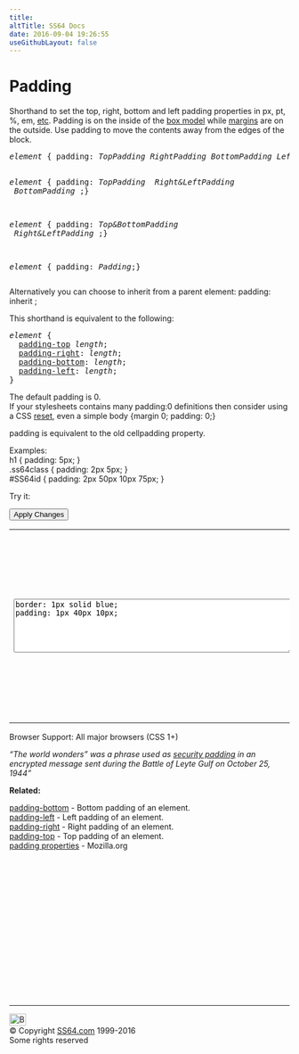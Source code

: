 ```yaml
---
title:
altTitle: SS64 Docs
date: 2016-09-04 19:26:55
useGithubLayout: false
---
```

<!-- #BeginLibraryItem "/Library/head_css.lbi" --><!-- #EndLibraryItem --><h1>Padding</h1>
<p>Shorthand to set the top, right, bottom and left padding properties in <span class="code">px, pt, %, em,</span> <a href="syntax-units.html">etc</a>. Padding is on the inside of the <a href="syntax-box-model.html">box model</a> while <a href="margin.html">margins</a> are on the outside. Use padding to move the contents away from the edges of the block.</p>
<pre><i>element</i> { padding: <i>TopPadding RightPadding BottomPadding LeftPadding </i>;}

<i>element</i> { padding: <i>TopPadding &nbsp;Right&amp;LeftPadding &nbsp;BottomPadding </i>;}

<i>element</i> { padding: <i>Top&amp;BottomPadding &nbsp;Right&amp;LeftPadding </i>;}

<i>element</i> { padding:<i> Padding</i>;}
</pre>
<p>Alternatively you can choose to inherit from a parent element:<span class="code"> padding: inherit ;</span></p>
<p>This shorthand is equivalent to the following:<br>
</p>
<pre><i>element</i> {
  <a href="padding-top.html">padding-top</a> <i>length</i>;
  <a href="padding-right.html">padding-right</a>: <i>length</i>;
  <a href="padding-bottom.html">padding-bottom</a>: <i>length</i>;
  <a href="padding-left.html">padding-left</a>: <i>length</i>;
}</pre>
<p>The default padding is 0.<br>
If your stylesheets contains many <span class="code">padding:0</span> definitions then  consider using a CSS <a href="http://meyerweb.com/eric/thoughts/2011/01/03/reset-revisited/">reset</a>, even a simple <span class="code">body {margin 0; padding: 0;}</span></p>
<p><span class="code">padding</span> is equivalent to the old <span class="code">cellpadding</span> property. </p>
<p>Examples:<br>
  <span class="code">h1 { padding: 5px;  }<br>
    .ss64class { padding: 2px 5px; }</span><br>
    <span class="code">#SS64id { padding: 2px 50px 10px 75px;  }</span>    <br>
</p>
<p>Try it:</p><input type="button" onclick="ApplyStyle()" value="Apply Changes">
<table>
  <tbody><tr>
    <td><textarea name="tryit" id="trycode" cols="60" rows="6" onfocus="this.style.background='#fff';" onblur="this.style.background='#eee';" tabindex="1">border: 1px solid blue;
padding: 1px 40px 10px;
</textarea></td>
    <td><div id="tryresult">This is a sample of text with a CSS border. The padding on each side of an element can be styled together or separately using CSS.</div></td>
  </tr>
</tbody></table>
<p>Browser Support:  All major browsers (CSS 1+)</p>
<p class="quote"><i>“The world wonders” was a phrase used as <a href="http://en.wikipedia.org/wiki/The_world_wonders">security padding</a> in an encrypted message sent during the Battle of Leyte Gulf  on October 25, 1944”</i></p><p><b>Related:</b></p>
<p><a href="padding-bottom.html">padding-bottom</a> - Bottom padding of an element. <br>
<a href="padding-left.html">padding-left</a> - Left padding of an element.<br>
<a href="padding-right.html">padding-right</a> - Right padding of an element.<br>
<a href="padding-top.html">padding-top</a> - Top padding of an element.<br>
<a href="https://developer.mozilla.org/en-US/docs/CSS/padding">padding properties</a> - Mozilla.org</p><!-- #BeginLibraryItem "/Library/foot_css.lbi" --><p>
<!-- CSS -->
<ins class="adsbygoogle" style="display:inline-block;width:300px;height:250px" data-ad-client="ca-pub-6140977852749469" data-ad-slot="2739097502"></ins>
<script>
(adsbygoogle = window.adsbygoogle || []).push({});
</script></p>
<hr>
<div id="bl" class="footer"><a href="padding.html#"><img src="../images/top.png" width="30" height="22" alt="Back to the Top"></a></div>
<div id="br" class="footer, tagline">© Copyright <a href="../index.html">SS64.com</a> 1999-2016<br>
Some rights reserved</div><!-- #EndLibraryItem -->
